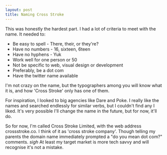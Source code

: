 ```yaml
---
layout: post
title: Naming Cross Stroke
---
```


This was honestly the hardest part. I had a lot of criteria to meet with the name. It needed to:

* Be easy to spell - There, their, or they're?
* Have no numbers - 16, sixteen, 6teen
* Have no hyphens - Yuk
* Work well for one person or 50
* Not be specific to web, visual design or development
* Preferably, be a dot com
* Have the twitter name available 

I'm not crazy on the name, but the typographers among you will know what it is, and how 'Cross Stroke' only has one of them.

For inspiration, I looked to big agencies like Dare and Poke. I really like the names and searched endlessly for similar verbs, but I couldn't find any I liked. It's very possible I'll change the name in the future, but for now, it'll do.

So for now, I'm called Cross Stroke Limited, with the web address crossstroke.co. I think of it as 'cross stroke company'. Though telling my parents the domain name immediately prompted a "do you mean dot com?" comments. _sigh_ At least my target market is more tech savvy and will recognise it's not a mistake.